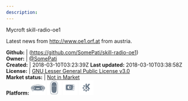 ```yaml
---
description: 
---
```

Mycroft skill-radio-oe1

Latest news from http://www.oe1.orf.at from austria.

**Github:** | (https://github.com/SomePati/skill-radio-oe1)  
**Owner:** | [@SomePati](https://github.com/SomePati)  
**Created:** | 2018-03-10T03:23:39Z  **Last updated:** 2018-03-10T03:38:58Z  
**License:** | [GNU Lesser General Public License v3.0](https://api.github.com/licenses/lgpl-3.0)  
**Market status:** | [Not in Market](https://market.mycroft.ai/skill/)  
**Platform:**   ![](.gitbook/assets/mark-1-icon.png)  ![](.gitbook/assets/mark-2-icon.png)  ![](.gitbook/assets/picroft-icon.png)  ![](.gitbook/assets/kde.png)   
